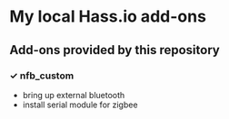 # My local Hass.io add-ons

## Add-ons provided by this repository

### &#10003; nfb_custom
- bring up external bluetooth
- install serial module for zigbee
